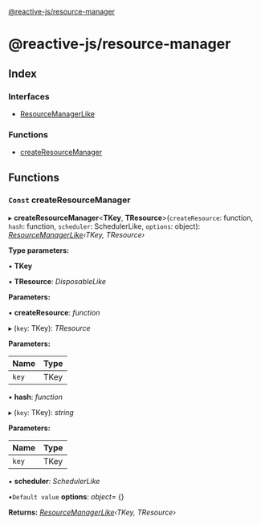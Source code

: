 [@reactive-js/resource-manager](README.md)

# @reactive-js/resource-manager

## Index

### Interfaces

* [ResourceManagerLike](interfaces/resourcemanagerlike.md)

### Functions

* [createResourceManager](README.md#const-createresourcemanager)

## Functions

### `Const` createResourceManager

▸ **createResourceManager**<**TKey**, **TResource**>(`createResource`: function, `hash`: function, `scheduler`: SchedulerLike, `options`: object): *[ResourceManagerLike](interfaces/resourcemanagerlike.md)‹TKey, TResource›*

**Type parameters:**

▪ **TKey**

▪ **TResource**: *DisposableLike*

**Parameters:**

▪ **createResource**: *function*

▸ (`key`: TKey): *TResource*

**Parameters:**

Name | Type |
------ | ------ |
`key` | TKey |

▪ **hash**: *function*

▸ (`key`: TKey): *string*

**Parameters:**

Name | Type |
------ | ------ |
`key` | TKey |

▪ **scheduler**: *SchedulerLike*

▪`Default value`  **options**: *object*=  {}

**Returns:** *[ResourceManagerLike](interfaces/resourcemanagerlike.md)‹TKey, TResource›*
